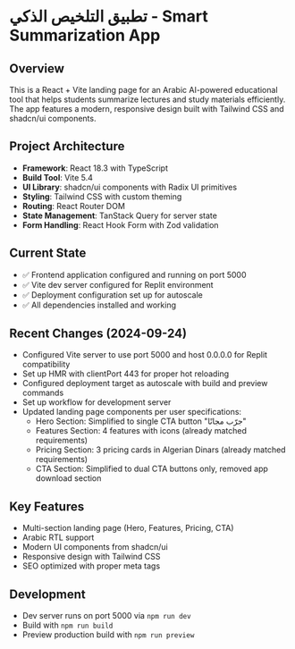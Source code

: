 # تطبيق التلخيص الذكي - Smart Summarization App

## Overview
This is a React + Vite landing page for an Arabic AI-powered educational tool that helps students summarize lectures and study materials efficiently. The app features a modern, responsive design built with Tailwind CSS and shadcn/ui components.

## Project Architecture
- **Framework**: React 18.3 with TypeScript
- **Build Tool**: Vite 5.4
- **UI Library**: shadcn/ui components with Radix UI primitives
- **Styling**: Tailwind CSS with custom theming
- **Routing**: React Router DOM
- **State Management**: TanStack Query for server state
- **Form Handling**: React Hook Form with Zod validation

## Current State
- ✅ Frontend application configured and running on port 5000
- ✅ Vite dev server configured for Replit environment
- ✅ Deployment configuration set up for autoscale
- ✅ All dependencies installed and working

## Recent Changes (2024-09-24)
- Configured Vite server to use port 5000 and host 0.0.0.0 for Replit compatibility
- Set up HMR with clientPort 443 for proper hot reloading
- Configured deployment target as autoscale with build and preview commands
- Set up workflow for development server
- Updated landing page components per user specifications:
  - Hero Section: Simplified to single CTA button "جرّب مجانًا"
  - Features Section: 4 features with icons (already matched requirements)
  - Pricing Section: 3 pricing cards in Algerian Dinars (already matched requirements)  
  - CTA Section: Simplified to dual CTA buttons only, removed app download section

## Key Features
- Multi-section landing page (Hero, Features, Pricing, CTA)
- Arabic RTL support
- Modern UI components from shadcn/ui
- Responsive design with Tailwind CSS
- SEO optimized with proper meta tags

## Development
- Dev server runs on port 5000 via `npm run dev`
- Build with `npm run build`
- Preview production build with `npm run preview`